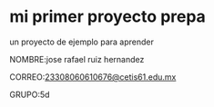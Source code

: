 # mi primer proyecto prepa

un proyecto de ejemplo para aprender

NOMBRE:jose rafael ruiz hernandez

CORREO:23308060610676@cetis61.edu.mx

GRUPO:5d
